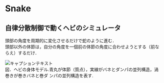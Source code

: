 # Snake
## 自律分散制御で動くヘビのシミュレータ
頭部の角度を周期的に変化させるだけで蛇のように進む． <br>
頭部以外の体節は，自分の角度を一個前の体節の角度に合わせようとする（前ならえ）するだけ．  <br>

![ キャプションテキスト](https://user-images.githubusercontent.com/81505634/114540484-8a08fa80-9c90-11eb-9acd-56963e3390b6.png)<br>
図．ヘビの身体モデル.青丸が体節（質点），実線がバネとダンパの並列構造，渦巻きが巻きバネと巻ダ ンパの並列構造を表す.

